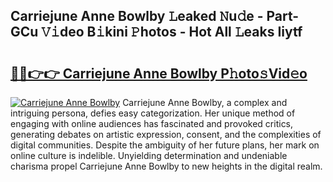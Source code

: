 ## Carriejune Anne Bowlby 𝙻eaked 𝙽u𝚍e - Part-GCu 𝚅𝚒deo B𝚒kini 𝙿hotos - Hot All 𝙻eaks Iiytf

# <h2><a href="http://ld3xjh5.urlbe.top/?page=Carriejune+Anne+Bowlby">🔗🔗👉👉 Carriejune Anne Bowlby P𝚑oto𝚜Vid𝚎o</a></h2>

[![Carriejune Anne Bowlby](https://i.imgur.com/eBuTRDB.gif)](http://ld3xjh5.urlbe.top/?page=Carriejune+Anne+Bowlby)
Carriejune Anne Bowlby, a complex and intriguing persona, defies easy categorization. Her unique method of engaging with online audiences has fascinated and provoked critics, generating debates on artistic expression, consent, and the complexities of digital communities. Despite the ambiguity of her future plans, her mark on online culture is indelible. Unyielding determination and undeniable charisma propel Carriejune Anne Bowlby to new heights in the digital realm.
